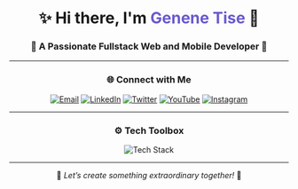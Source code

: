 <h1 align="center">✨ Hi there, I'm <span style="color: #6A5ACD;">Genene Tise</span> 👋</h1>
<h3 align="center">🌟 A Passionate Fullstack Web and Mobile Developer 🌟</h3>

---

<h3 align="center">🌐 Connect with Me</h3>
<p align="center">
  <a href="mailto:tisegenene@gmail.com"><img src="https://img.shields.io/badge/Email-D14836?style=for-the-badge&logo=gmail&logoColor=white" alt="Email"></a>
  <a href="https://linkedin.com/in/genene-tise-253037234"><img src="https://img.shields.io/badge/LinkedIn-0077B5?style=for-the-badge&logo=linkedin&logoColor=white" alt="LinkedIn"></a>
  <a href="https://twitter.com/genene_tise"><img src="https://img.shields.io/badge/Twitter-1DA1F2?style=for-the-badge&logo=twitter&logoColor=white" alt="Twitter"></a>
  <a href="https://youtube.com/@tisetube1"><img src="https://img.shields.io/badge/YouTube-FF0000?style=for-the-badge&logo=youtube&logoColor=white" alt="YouTube"></a>
  <a href="https://www.instagram.com/tise_genene/"><img src="https://img.shields.io/badge/Instagram-E4405F?style=for-the-badge&logo=instagram&logoColor=white" alt="Instagram"></a>
</p>

---

<h3 align="center">⚙️ Tech Toolbox</h3>
<p align="center">
  <img src="https://skillicons.dev/icons?i=javascript,typescript,react,nodejs,laravel,mongodb,python,bootstrap,tailwind,html,css" alt="Tech Stack" />
</p>

---

<p align="center">
  🚀 <em>Let’s create something extraordinary together!</em> 🌟
</p>
